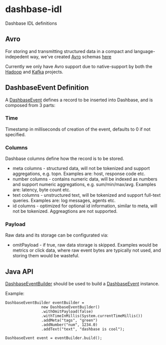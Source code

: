 # dashbase-idl
Dashbase IDL definitions

## Avro

For storing and transmitting structured data in a compact and language-indepedent way, we've created [Avro](https://avro.apache.org/) schemas [here](https://github.com/dashbase/dashbase-idl/tree/master/src/main/avro)

Currently we only have Avro support due to native-support by both the [Hadoop](http://hadoop.apache.org/) and [Kafka](https://kafka.apache.org/) projects.

## DashbaseEvent Definition

A [DashbaseEvent](https://github.com/dashbase/dashbase-idl/blob/master/src/main/avro/dashbase_event.avsc) defines a record to be inserted into Dashbase, and is composed from 3 parts:

### Time

Timestamp in milliseconds of creation of the event, defaults to 0 if not specified.

### Columns

Dashbase columns define how the record is to be stored.

* meta columns - structured data, will not be tokenized and support aggregations, e.g. topn. Examples are: host, response code etc.
* number columns - contains numeric data, will be indexed as numbers and support numeric aggregations, e.g. sum/min/max/avg. Examples are: latency, byte count etc.
* text columns - unstructured text, will be tokenized and support full-text queries. Examples are: log messages, agents etc.
* id columns - optimized for optional id information, similar to meta, will not be tokenized. Aggreagtions are not supported.

### Payload

Raw data and its storage can be configurated via:

* omitPayload - if true, raw data storage is skipped. Examples would be metrics or click data, where raw event bytes are typically not used, and storing them would be wasteful.

## Java API

[DashbaseEventBuilder](https://github.com/dashbase/dashbase-idl/blob/master/src/main/java/io/dashbase/avro/DashbaseEventBuilder.java) should be used to build a [DashbaseEvent](https://github.com/dashbase/dashbase-idl/blob/master/src/main/java/io/dashbase/avro/DashbaseEvent.java) instance.

Example:

```
DashbaseEventBuilder eventBuilder =
                new DashbaseEventBuilder()
                .withOmitPayload(false)
                .withTimeInMillis(System.currentTimeMillis())
                .addMeta("tags", "green")
                .addNumber("num", 1234.0)
                .addText("text", "dashbase is cool");

DashbaseEvent event = eventBuilder.build();
```

